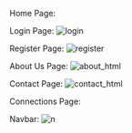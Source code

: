 Home Page:

Login Page:
![login](https://github.com/Saumyen10/apdcl/assets/123822223/5fd01b14-1e30-4a25-a9a2-06c0fac90957)

Register Page:
![register](https://github.com/Saumyen10/apdcl/assets/123822223/495cd404-9518-4c5b-8f83-ad7c37880fa3)

About Us Page:
![about_html](https://github.com/Saumyen10/apdcl/assets/123822223/a814c4d9-a8bb-4c1c-9c92-75282650d543)

Contact Page:
![contact_html](https://github.com/Saumyen10/apdcl/assets/123822223/ed5918de-e3ff-410d-b421-9173215f7470)

Connections Page:

Navbar:
![n](https://github.com/Saumyen10/apdcl/assets/123822223/fa2e645e-edec-4d40-9880-c18429d17a73)


